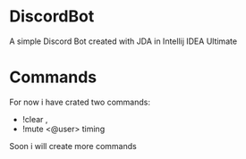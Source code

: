 # DiscordBot
A simple Discord Bot created with JDA in Intellij IDEA Ultimate

# Commands
For now i have crated two commands: 
  - !clear <number of lines> , 
  - !mute <@user> timing
  
  Soon i will create more commands
